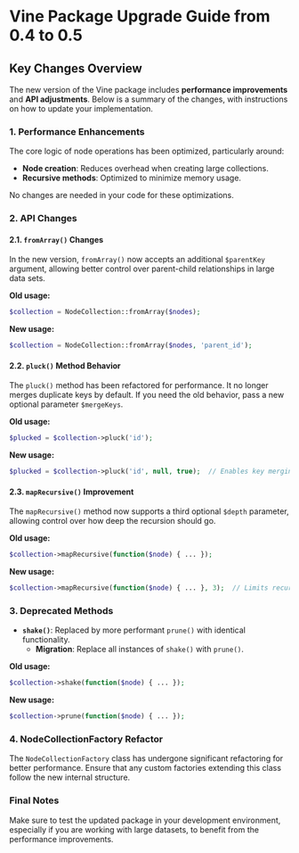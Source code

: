 # Vine Package Upgrade Guide from 0.4 to 0.5

## Key Changes Overview

The new version of the Vine package includes **performance improvements** and **API adjustments**. Below is a summary of the changes, with instructions on how to update your implementation.

### 1. **Performance Enhancements**
The core logic of node operations has been optimized, particularly around:
- **Node creation**: Reduces overhead when creating large collections.
- **Recursive methods**: Optimized to minimize memory usage.

No changes are needed in your code for these optimizations.

### 2. **API Changes**

#### 2.1. `fromArray()` Changes
In the new version, `fromArray()` now accepts an additional `$parentKey` argument, allowing better control over parent-child relationships in large data sets.

**Old usage:**
```php
$collection = NodeCollection::fromArray($nodes);
```

**New usage:**
```php
$collection = NodeCollection::fromArray($nodes, 'parent_id');
```

#### 2.2. `pluck()` Method Behavior
The `pluck()` method has been refactored for performance. It no longer merges duplicate keys by default. If you need the old behavior, pass a new optional parameter `$mergeKeys`.

**Old usage:**
```php
$plucked = $collection->pluck('id');
```

**New usage:**
```php
$plucked = $collection->pluck('id', null, true);  // Enables key merging
```

#### 2.3. `mapRecursive()` Improvement
The `mapRecursive()` method now supports a third optional `$depth` parameter, allowing control over how deep the recursion should go.

**Old usage:**
```php
$collection->mapRecursive(function($node) { ... });
```

**New usage:**
```php
$collection->mapRecursive(function($node) { ... }, 3);  // Limits recursion to 3 levels
```

### 3. Deprecated Methods

- **`shake()`**: Replaced by more performant `prune()` with identical functionality.
    - **Migration**: Replace all instances of `shake()` with `prune()`.

**Old usage:**
```php
$collection->shake(function($node) { ... });
```

**New usage:**
```php
$collection->prune(function($node) { ... });
```

### 4. **NodeCollectionFactory Refactor**
The `NodeCollectionFactory` class has undergone significant refactoring for better performance. Ensure that any custom factories extending this class follow the new internal structure.

### Final Notes
Make sure to test the updated package in your development environment, especially if you are working with large datasets, to benefit from the performance improvements.

